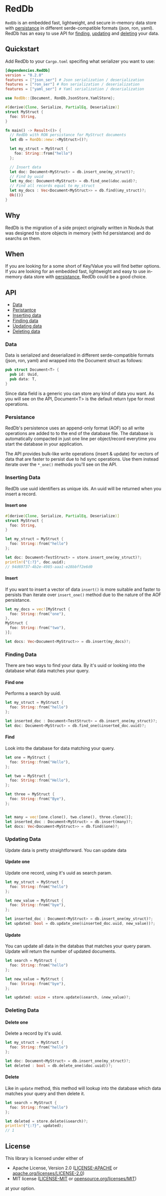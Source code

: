 # RedDb

`RedDb` is an embedded fast, lightweight, and secure in-memory data store with [persistance](#persistance) in different serde-compatible formats (json, ron, yaml). RedDb has an easy to use API for [finding](#find), [updating](#update) and [deleting](#finding) your data. 

## Quickstart

Add RedDb to your `Cargo.toml` specifing what serializer you want to use: 

```toml
[dependencies.RedDb]
version = "0.2.0"
features = ["json_ser"] # Json serialization / deserialization
features = ["ron_ser"] # Ron serialization / deserialization
features = ["yaml_ser"] # Yaml serialization / deserialization
```


```rust
use RedDb::{Document, RonDb,JsonStore,YamlStore};

#[derive(Clone, Serialize, PartialEq, Deserialize)]
struct MyStruct {
  foo: String,
}

fn main() -> Result<()> {
  // RedDb with RON persistance for MyStruct documents
  let db = RonDb::new::<MyStruct>()?;

  let my_struct = MyStruct {
    foo: String::from("hello")
  };

  // Insert data
  let doc: Document<MyStruct> = db.insert_one(my_struct)?;
  // Find by uuid
  let my_doc: Document<MyStruct> = db.find_one(&doc.uuid)?;
  // Find all records equal to my_struct
  let my_docs : Vec<Document<MyStruct>> = db.find(&my_struct)?;
  Ok(())
}
```

## Why
RedDb is the migration of a side project originally written in NodeJs that was designed to store objects in memory (with hd persistance) and do searchs on them.

## When 
If you are looking for a some short of Key/Value  you will find better options. If you are looking for an embedded fast, lightweight and easy to use in-memory data store with [persistance](#persistance), RedDb could be a good choice. 

## API

- [Data](#data)
- [Peristantce](#persistance)
- [Inserting data](#inserting-data)
- [Finding data](#finding-data)
- [Updating data](#updating-data)
- [Deleting data](#deleting-data)


### Data

Data is serialized and deserialized in different serde-compatible formats (json, ron, yaml) and wrapped into the Document struct as follows:

```rust
pub struct Document<T> {
  pub id: Uuid,
  pub data: T,
}
```

Since data field is a generic you can store any kind of data you want. As you will see on the API, Document&lt;T> is the default return type for most operations.

### Persistance

RedDb's persistence uses an append-only format (AOF) so all write operations are added to to the end of the database file. The database is automatically compacted in just one line per object/record everytime you start the database in your application.

The API provides bulk-like write operations (insert & update) for vectors of data that are faster to persist due to hd sync operations. Use them instead iterate over the `*_one()` methods you'll see on the API.

### Inserting Data

RedDb use uuid identifiers as unique ids. An uuid will be returned when you insert a record.

#### Insert one

```rust
#[derive(Clone, Serialize, PartialEq, Deserialize)]
struct MyStruct {
  foo: String,
}

let my_struct = MyStruct {
  foo: String::from("hello")
};

let doc: Document<TestStruct> = store.insert_one(my_struct)?;
println!("{:?}", doc.uuid);
// 94d69737-4b2e-4985-aaa1-e28bbff2e6d0
```

#### Insert 

If you want to insert a vector of data `insert()` is more suitable and faster to persists than iterate over `insert_one()` method due to the nature of the AOF persistance. 

```rust
let my_docs = vec![MyStruct {
  foo: String::from("one"),
},
MyStruct {
  foo: String::from("two"),
}];

let docs: Vec<Document<MyStruct>> = db.insert(my_docs)?;
```

### Finding Data

There are two  ways to find your data. By it's uuid or looking into the database what data matches your query.

#### Find one

Performs a search by uuid.

```rust
let my_struct = MyStruct {
  foo: String::from("hello")
};

let inserted_doc : Document<TestStruct> = db.insert_one(my_struct)?;
let doc: Document<MyStruct> = db.find_one(&inserted_doc.uuid)?;
```

#### Find

Look into the database for data matching your query.

```rust
let one = MyStruct {
  foo: String::from("Hello"),
};

let two = MyStruct {
  foo: String::from("Hello"),
};

let three = MyStruct {
  foo: String::from("Bye"),
};


let many = vec![one.clone(), two.clone(), three.clone()];
let inserted_doc : Document<MyStruct> = db.insert(many)?;
let docs: Vec<Document<MyStruct>> = db.find(&one)?;
```

### Updating Data

Update data is pretty straightforward. You can update data

#### Update one

Update one record, using it's uuid as search param.

```rust
let my_struct = MyStruct {
  foo: String::from("hello")
};

let new_value = MyStruct {
  foo: String::from("bye"),
};

let inserted_doc : Document<MyStruct> = db.insert_one(my_struct)?;
let updated: bool = db.update_one(&inserted_doc.uuid, new_value))?;
```

#### Update 

You can update all data in the databas that matches your query param. Update will return the number of updated documents.

```rust
let search = MyStruct {
  foo: String::from("hello")
};

let new_value = MyStruct {
  foo: String::from("bye"),
};

let updated: usize = store.update(&search, &new_value)?;
```

### Deleting Data

#### Delete one

Delete a record by it's uuid.

```rust
let my_struct = MyStruct {
  foo: String::from("hello")
};

let doc: Document<MyStruct> = db.insert_one(my_struct)?;
let deleted : bool = db.delete_one(&doc.uuid))?;
```

#### Delete 

Like in `update` method, this method will lookup into the database which data matches your query and then delete it.

```rust
let search = MyStruct {
  foo: String::from("hello")
};

let deleted = store.delete(&search)?;
println!("{:?}", updated);
// 1
```

## License

This library is licensed under either of

- Apache License, Version 2.0
	([LICENSE-APACHE](https://github.com/pmagaz/reddb/blob/master/LICENSE-APACHE)
	or
	[apache.org/licenses/LICENSE-2.0](https://apache.org/licenses/LICENSE-2.0))
- MIT license
	([LICENSE-MIT](https://github.com/pmagaz/reddb/blob/master/LICENSE-MIT)
	or
	[opensource.org/licenses/MIT](https://opensource.org/licenses/MIT))

at your option.